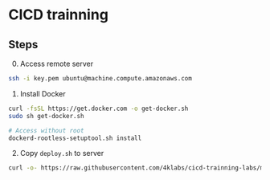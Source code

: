 # CICD trainning

## Steps
0. Access remote server
```bash
ssh -i key.pem ubuntu@machine.compute.amazonaws.com
```

1. Install Docker
```bash
curl -fsSL https://get.docker.com -o get-docker.sh
sudo sh get-docker.sh

# Access without root
dockerd-rootless-setuptool.sh install
```

2. Copy `deploy.sh` to server

```bash
curl -o- https://raw.githubusercontent.com/4klabs/cicd-trainning-labs/main/deploy.sh > deploy.sh
```
